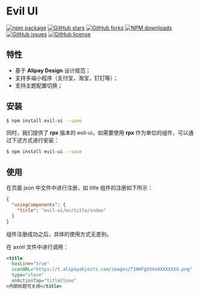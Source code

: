 

# Evil UI

[![npm package](https://img.shields.io/npm/v/mini-ali-ui.svg?style=flat-square)](https://www.npmjs.com/package/evil-ui)
[![GitHub stars](https://img.shields.io/github/stars/Alibaba-mp/mini-ali-ui.svg)](https://github.com/EvStorM/evil-ui/stargazers)
[![GitHub forks](https://img.shields.io/github/forks/Alibaba-mp/mini-ali-ui.svg)](https://github.com/EvStorM/evil-ui/network/members)
[![NPM downloads](https://img.shields.io/npm/dm/mini-ali-ui.svg?style=flat-square)](https://www.npmjs.com/package/evil-ui)
[![GitHub issues](https://img.shields.io/github/issues/Alibaba-mp/mini-ali-ui.svg)](https://github.com/EvStorM/evil-ui/issues)
[![GitHub license](https://img.shields.io/github/license/Alibaba-mp/mini-ali-ui.svg)](https://github.com/EvStorM/evil-ui/blob/master/LICENSE)

## 特性

- 基于 **Alipay Design** 设计规范；
- 支持多端小程序（支付宝，淘宝，钉钉等）；
- 支持主题配置切换；
<!-- - 支持 `px` 与 `rpx`； -->

## 安装

```bash
$ npm install evil-ui --save
```

同时，我们提供了 **rpx** 版本的 evil-ui，如需要使用 **rpx** 作为单位的组件，可以通过下述方式进行安装：

```bash
$ npm install evil-ui --save
```

## 使用

在页面 json 中文件中进行注册，如 title 组件的注册如下所示：

```json
{
  "usingComponents": {
    "title": "evil-ui/ev/title/index"
  }
}
```


组件注册成功之后，具体的使用方式无差别。

在 axml 文件中进行调用：
```xml
<title
  hasLine="true"
  iconURL="https://t.alipayobjects.com/images/T1HHFgXXVeXXXXXXXX.png"
  type="close"
  onActionTap="titleClose"
>内部标题可关闭</title>
```
<!-- 
详细使用说明请参照官方文档[使用自定义组件](https://docs.alipay.com/mini/framework/use-custom-component)

## 贡献

如果你有好的意见或建议，欢迎给我们提 [issue](https://github.com/Alibaba-mp/mini-ali-ui/issues)。 -->
